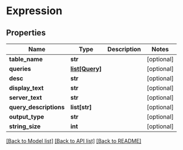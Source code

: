 # Expression


## Properties
Name | Type | Description | Notes
------------ | ------------- | ------------- | -------------
**table_name** | **str** |  | [optional] 
**queries** | [**list[Query]**](Query.md) |  | [optional] 
**desc** | **str** |  | [optional] 
**display_text** | **str** |  | [optional] 
**server_text** | **str** |  | [optional] 
**query_descriptions** | **list[str]** |  | [optional] 
**output_type** | **str** |  | [optional] 
**string_size** | **int** |  | [optional] 

[[Back to Model list]](../README.md#documentation-for-models) [[Back to API list]](../README.md#documentation-for-api-endpoints) [[Back to README]](../README.md)


